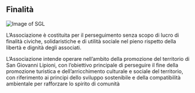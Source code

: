 ## Finalità

![Image of SGL](/jpeg/b4e8cca7-36bd-461a-80af-cd4f6da1fef5.jpg)

L’Associazione è costituita per il perseguimento senza scopo di
lucro di finalità civiche, solidaristiche e di utilità sociale nel pieno
rispetto della libertà e dignità degli associati.

L’Associazione intende operare nell’ambito della promozione del
territorio di San Giovanni Lipioni, con l’obiettivo principale di
perseguire il fine della promozione turistica e dell’arricchimento
culturale e sociale del territorio, con riferimento ai principi dello
sviluppo sostenibile e della compatibilità ambientale per
rafforzare lo spirito di comunità

